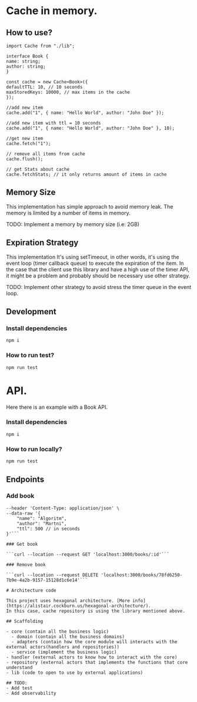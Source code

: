 # Cache in memory.

## How to use?

```
import Cache from "./lib";

interface Book {
name: string;
author: string;
}

const cache = new Cache<Book>({
defaultTTL: 10, // 10 seconds
maxStoredKeys: 10000, // max items in the cache
});

//add new item
cache.add("1", { name: "Hello World", author: "John Doe" });

//add new item with ttl = 10 seconds
cache.add("1", { name: "Hello World", author: "John Doe" }, 10);

//get new item
cache.fetch("1");

// remove all items from cache
cache.flush();

// get Stats about cache
cache.fetchStats; // it only returns amount of items in cache

```
## Memory Size

This implementation has simple approach to avoid memory leak. The memory is limited by a number of items in memory.

TODO: Implement a memory by memory size (i.e: 2GB)

## Expiration Strategy

This implementation It's using setTimeout, in other words, it's using the event loop (timer callback queue) to execute the expiration of the item. In the  case that the client use this library and have a high use of the timer API, it might be a problem and probably should be necessary use other strategy.

TODO: Implement other strategy to avoid stress the timer queue in the event loop.

## Development

### Install dependencies

```npm i```

### How to run test?

```npm run test```

# API.

Here there is an example with a Book API.

### Install dependencies

```npm i```


### How to run locally?

```npm run test```

## Endpoints

### Add book

```curl --location --request POST 'localhost:3000/books' \
--header 'Content-Type: application/json' \
--data-raw '{
    "name": "Algoritm",
    "author": "Martni",
    "ttl": 500 // in seconds
}'```

### Get book

```curl --location --request GET 'localhost:3000/books/:id'```

### Remove book

```curl --location --request DELETE 'localhost:3000/books/78fd6250-7b9e-4a2b-9157-15128d1c6e14'```

# Architecture code

This project uses hexagonal architecture. [More info](https://alistair.cockburn.us/hexagonal-architecture/).
In this case, cache repository is using the library mentioned above.

## Scaffolding

- core (contain all the business logic)
  - domain (contain all the business domains)
  - adapters (contain how the core module will interacts with the external actors(handlers and repositories))
  - service (implement the business logic)
- handler (external actors to know how to interact with the core)
- repository (external actors that implements the functions that core understand
- lib (code to open to use by external applications)

## TODO:
- Add test
- Add observability

